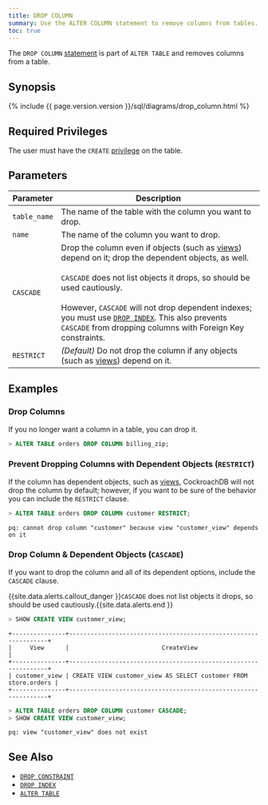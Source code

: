 ```yaml
---
title: DROP COLUMN
summary: Use the ALTER COLUMN statement to remove columns from tables.
toc: true
---
```


The `DROP COLUMN` [statement](sql-statements.html) is part of `ALTER TABLE` and removes columns from a table.


## Synopsis

{% include {{ page.version.version }}/sql/diagrams/drop_column.html %}

## Required Privileges

The user must have the `CREATE` [privilege](privileges.html) on the table. 

## Parameters

| Parameter | Description |
|-----------|-------------|
| `table_name` | The name of the table with the column you want to drop. |
| `name` | The name of the column you want to drop. |
| `CASCADE` | Drop the column even if objects (such as [views](views.html)) depend on it; drop the dependent objects, as well.<br/><br/>`CASCADE` does not list objects it drops, so should be used cautiously.<br/><br/>However, `CASCADE` will not drop dependent indexes; you must use [`DROP INDEX`](drop-index.html). This also prevents `CASCADE` from dropping columns with Foreign Key constraints. |
| `RESTRICT` | *(Default)* Do not drop the column if any objects (such as [views](views.html)) depend on it. |

## Examples

### Drop Columns

If you no longer want a column in a table, you can drop it.

``` sql
> ALTER TABLE orders DROP COLUMN billing_zip;
```

### Prevent Dropping Columns with Dependent Objects (`RESTRICT`)

If the column has dependent objects, such as [views](views.html), CockroachDB will not drop the column by default; however, if you want to be sure of the behavior you can include the `RESTRICT` clause.

``` sql
> ALTER TABLE orders DROP COLUMN customer RESTRICT;
```
```
pq: cannot drop column "customer" because view "customer_view" depends on it
```

### Drop Column & Dependent Objects (`CASCADE`)

If you want to drop the column and all of its dependent options, include the `CASCADE` clause.

{{site.data.alerts.callout_danger }}<code>CASCADE</code> does not list objects it drops, so should be used cautiously.{{site.data.alerts.end }}

``` sql
> SHOW CREATE VIEW customer_view;
```
```
+---------------+----------------------------------------------------------------+
|     View      |                          CreateView                            |
+---------------+----------------------------------------------------------------+
| customer_view | CREATE VIEW customer_view AS SELECT customer FROM store.orders |
+---------------+----------------------------------------------------------------+
```
``` sql
> ALTER TABLE orders DROP COLUMN customer CASCADE;
> SHOW CREATE VIEW customer_view;
```
```
pq: view "customer_view" does not exist
```

## See Also

- [`DROP CONSTRAINT`](drop-constraint.html)
- [`DROP INDEX`](drop-index.html)
- [`ALTER TABLE`](alter-table.html)
